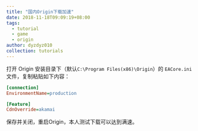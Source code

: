 ```yaml
---
title: "国内Origin下载加速"
date: 2018-11-18T09:09:19+08:00
tags:
  - tutorial
  - game
  - origin
author: dyzdyz010
collection: tutorials
---
```


打开 Origin 安装目录下（默认`C:\Program Files(x86)\Origin`）的 `EACore.ini` 文件，复制粘贴如下内容：

```ini
[connection]
EnvironmentName=production

[Feature]
CdnOverride=akamai
```

保存并关闭，重启Origin，本人测试下载可以达到满速。